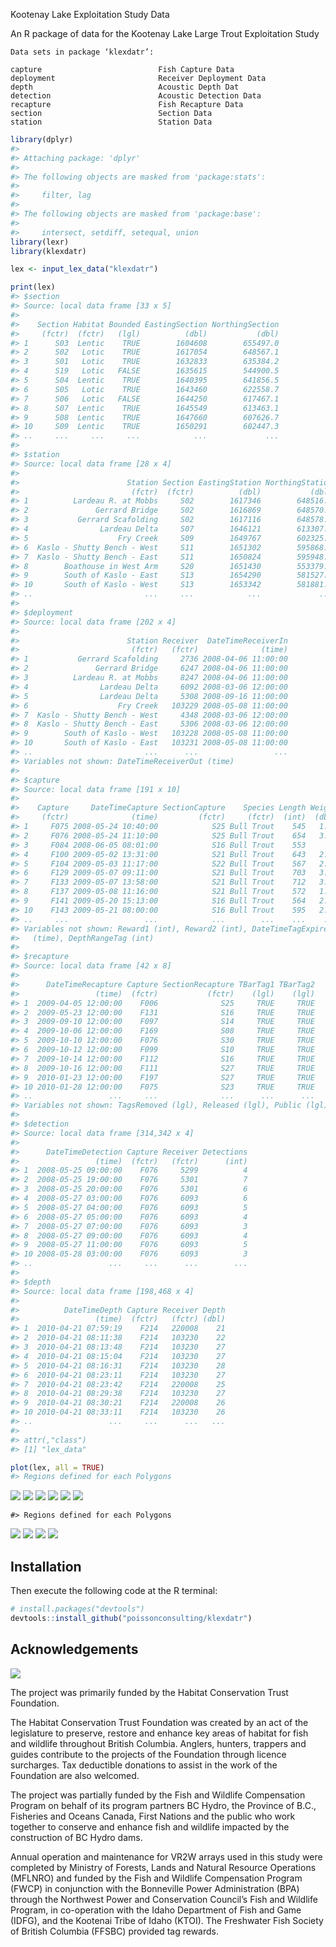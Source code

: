 <!-- README.md is generated from README.Rmd. Please edit that file -->
Kootenay Lake Exploitation Study Data

An R package of data for the Kootenay Lake Large Trout Exploitation Study

    Data sets in package ‘klexdatr’:

    capture                          Fish Capture Data
    deployment                       Receiver Deployment Data
    depth                            Acoustic Depth Dat
    detection                        Acoustic Detection Data
    recapture                        Fish Recapture Data
    section                          Section Data
    station                          Station Data

``` r
library(dplyr)
#> 
#> Attaching package: 'dplyr'
#> 
#> The following objects are masked from 'package:stats':
#> 
#>     filter, lag
#> 
#> The following objects are masked from 'package:base':
#> 
#>     intersect, setdiff, setequal, union
library(lexr)
library(klexdatr)

lex <- input_lex_data("klexdatr")

print(lex)
#> $section
#> Source: local data frame [33 x 5]
#> 
#>    Section Habitat Bounded EastingSection NorthingSection
#>     (fctr)  (fctr)   (lgl)          (dbl)           (dbl)
#> 1      S03  Lentic    TRUE        1604608        655497.0
#> 2      S02   Lotic    TRUE        1617054        648567.1
#> 3      S01   Lotic    TRUE        1632833        635384.2
#> 4      S19   Lotic   FALSE        1635615        544900.5
#> 5      S04  Lentic    TRUE        1640395        641856.5
#> 6      S05   Lotic    TRUE        1643460        622558.7
#> 7      S06   Lotic   FALSE        1644250        617467.1
#> 8      S07  Lentic    TRUE        1645549        613463.1
#> 9      S08  Lentic    TRUE        1647660        607626.7
#> 10     S09  Lentic    TRUE        1650291        602447.3
#> ..     ...     ...     ...            ...             ...
#> 
#> $station
#> Source: local data frame [28 x 4]
#> 
#>                        Station Section EastingStation NorthingStation
#>                         (fctr)  (fctr)          (dbl)           (dbl)
#> 1          Lardeau R. at Mobbs     S02        1617346        648516.6
#> 2               Gerrard Bridge     S02        1616869        648570.7
#> 3           Gerrard Scafolding     S02        1617116        648578.0
#> 4                Lardeau Delta     S07        1646121        613307.2
#> 5                    Fry Creek     S09        1649767        602325.6
#> 6  Kaslo - Shutty Bench - West     S11        1651302        595868.6
#> 7  Kaslo - Shutty Bench - East     S11        1650824        595948.8
#> 8        Boathouse in West Arm     S20        1651430        553379.4
#> 9        South of Kaslo - East     S13        1654290        581527.2
#> 10       South of Kaslo - West     S13        1653342        581881.9
#> ..                         ...     ...            ...             ...
#> 
#> $deployment
#> Source: local data frame [202 x 4]
#> 
#>                        Station Receiver  DateTimeReceiverIn
#>                         (fctr)   (fctr)              (time)
#> 1           Gerrard Scafolding     2736 2008-04-06 11:00:00
#> 2               Gerrard Bridge     6247 2008-04-06 11:00:00
#> 3          Lardeau R. at Mobbs     8247 2008-04-06 11:00:00
#> 4                Lardeau Delta     6092 2008-03-06 12:00:00
#> 5                Lardeau Delta     5308 2008-09-16 11:00:00
#> 6                    Fry Creek   103229 2008-05-08 11:00:00
#> 7  Kaslo - Shutty Bench - West     4348 2008-03-06 12:00:00
#> 8  Kaslo - Shutty Bench - East     5306 2008-03-06 12:00:00
#> 9        South of Kaslo - West   103228 2008-05-08 11:00:00
#> 10       South of Kaslo - East   103231 2008-05-08 11:00:00
#> ..                         ...      ...                 ...
#> Variables not shown: DateTimeReceiverOut (time)
#> 
#> $capture
#> Source: local data frame [191 x 10]
#> 
#>    Capture     DateTimeCapture SectionCapture    Species Length Weight
#>     (fctr)              (time)         (fctr)     (fctr)  (int)  (dbl)
#> 1     F075 2008-05-24 10:40:00            S25 Bull Trout    545   1.75
#> 2     F076 2008-05-24 11:10:00            S25 Bull Trout    654   3.40
#> 3     F084 2008-06-05 08:01:00            S16 Bull Trout    553     NA
#> 4     F100 2009-05-02 13:31:00            S21 Bull Trout    643   2.75
#> 5     F104 2009-05-03 11:17:00            S22 Bull Trout    567   2.00
#> 6     F129 2009-05-07 09:11:00            S21 Bull Trout    703   3.90
#> 7     F133 2009-05-07 13:58:00            S21 Bull Trout    712   3.65
#> 8     F137 2009-05-08 11:16:00            S21 Bull Trout    572   1.90
#> 9     F141 2009-05-20 15:13:00            S16 Bull Trout    564   2.20
#> 10    F143 2009-05-21 08:00:00            S16 Bull Trout    595   2.40
#> ..     ...                 ...            ...        ...    ...    ...
#> Variables not shown: Reward1 (int), Reward2 (int), DateTimeTagExpire
#>   (time), DepthRangeTag (int)
#> 
#> $recapture
#> Source: local data frame [42 x 8]
#> 
#>      DateTimeRecapture Capture SectionRecapture TBarTag1 TBarTag2
#>                 (time)  (fctr)           (fctr)    (lgl)    (lgl)
#> 1  2009-04-05 12:00:00    F006              S25     TRUE     TRUE
#> 2  2009-05-23 12:00:00    F131              S16     TRUE     TRUE
#> 3  2009-09-10 12:00:00    F097              S14     TRUE     TRUE
#> 4  2009-10-06 12:00:00    F169              S08     TRUE     TRUE
#> 5  2009-10-10 12:00:00    F076              S30     TRUE     TRUE
#> 6  2009-10-12 12:00:00    F099              S10     TRUE     TRUE
#> 7  2009-10-14 12:00:00    F112              S16     TRUE     TRUE
#> 8  2009-10-16 12:00:00    F111              S27     TRUE     TRUE
#> 9  2010-01-23 12:00:00    F197              S27     TRUE     TRUE
#> 10 2010-01-28 12:00:00    F075              S23     TRUE     TRUE
#> ..                 ...     ...              ...      ...      ...
#> Variables not shown: TagsRemoved (lgl), Released (lgl), Public (lgl)
#> 
#> $detection
#> Source: local data frame [314,342 x 4]
#> 
#>      DateTimeDetection Capture Receiver Detections
#>                 (time)  (fctr)   (fctr)      (int)
#> 1  2008-05-25 09:00:00    F076     5299          4
#> 2  2008-05-25 19:00:00    F076     5301          7
#> 3  2008-05-25 20:00:00    F076     5301          6
#> 4  2008-05-27 03:00:00    F076     6093          6
#> 5  2008-05-27 04:00:00    F076     6093          5
#> 6  2008-05-27 05:00:00    F076     6093          4
#> 7  2008-05-27 07:00:00    F076     6093          3
#> 8  2008-05-27 09:00:00    F076     6093          4
#> 9  2008-05-27 11:00:00    F076     6093          5
#> 10 2008-05-28 03:00:00    F076     6093          3
#> ..                 ...     ...      ...        ...
#> 
#> $depth
#> Source: local data frame [198,468 x 4]
#> 
#>          DateTimeDepth Capture Receiver Depth
#>                 (time)  (fctr)   (fctr) (dbl)
#> 1  2010-04-21 07:59:19    F214   220008    21
#> 2  2010-04-21 08:11:38    F214   103230    22
#> 3  2010-04-21 08:13:48    F214   103230    27
#> 4  2010-04-21 08:15:04    F214   103230    27
#> 5  2010-04-21 08:16:31    F214   103230    28
#> 6  2010-04-21 08:23:11    F214   103230    27
#> 7  2010-04-21 08:23:42    F214   220008    25
#> 8  2010-04-21 08:29:38    F214   103230    27
#> 9  2010-04-21 08:30:21    F214   220008    26
#> 10 2010-04-21 08:33:11    F214   103230    26
#> ..                 ...     ...      ...   ...
#> 
#> attr(,"class")
#> [1] "lex_data"

plot(lex, all = TRUE)
#> Regions defined for each Polygons
```

![](README-unnamed-chunk-2-1.png) ![](README-unnamed-chunk-2-2.png) ![](README-unnamed-chunk-2-3.png) ![](README-unnamed-chunk-2-4.png) ![](README-unnamed-chunk-2-5.png) ![](README-unnamed-chunk-2-6.png)

    #> Regions defined for each Polygons

![](README-unnamed-chunk-2-7.png) ![](README-unnamed-chunk-2-8.png) ![](README-unnamed-chunk-2-9.png) ![](README-unnamed-chunk-2-10.png)

Installation
------------

Then execute the following code at the R terminal:

``` r
# install.packages("devtools")
devtools::install_github("poissonconsulting/klexdatr")
```

Acknowledgements
----------------

![](koot.png)

The project was primarily funded by the Habitat Conservation Trust Foundation.

The Habitat Conservation Trust Foundation was created by an act of the legislature to preserve, restore and enhance key areas of habitat for fish and wildlife throughout British Columbia. Anglers, hunters, trappers and guides contribute to the projects of the Foundation through licence surcharges. Tax deductible donations to assist in the work of the Foundation are also welcomed.

The project was partially funded by the Fish and Wildlife Compensation Program on behalf of its program partners BC Hydro, the Province of B.C., Fisheries and Oceans Canada, First Nations and the public who work together to conserve and enhance fish and wildlife impacted by the construction of BC Hydro dams.

Annual operation and maintenance for VR2W arrays used in this study were completed by Ministry of Forests, Lands and Natural Resource Operations (MFLNRO) and funded by the Fish and Wildlife Compensation Program (FWCP) in conjunction with the Bonneville Power Administration (BPA) through the Northwest Power and Conservation Council’s Fish and Wildlife Program, in co-operation with the Idaho Department of Fish and Game (IDFG), and the Kootenai Tribe of Idaho (KTOI). The Freshwater Fish Society of British Columbia (FFSBC) provided tag rewards.
